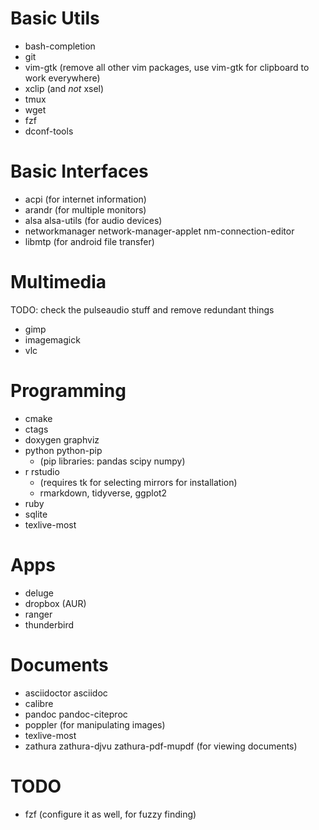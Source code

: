 # Basic Utils

* bash-completion
* git
* vim-gtk (remove all other vim packages, use vim-gtk for clipboard to work
  everywhere)
* xclip (and *not* xsel)
* tmux
* wget
* fzf
* dconf-tools

# Basic Interfaces

* acpi (for internet information)
* arandr (for multiple monitors)
* alsa alsa-utils (for audio devices)
* networkmanager network-manager-applet nm-connection-editor
* libmtp (for android file transfer)

# Multimedia
TODO: check the pulseaudio stuff and remove redundant things

* gimp
* imagemagick
* vlc

# Programming

* cmake
* ctags
* doxygen graphviz
* python python-pip
    + (pip libraries: pandas scipy numpy)
* r rstudio
    - (requires tk for selecting mirrors for installation)
    - rmarkdown, tidyverse, ggplot2
* ruby
* sqlite
* texlive-most

# Apps

* deluge
* dropbox (AUR)
* ranger
* thunderbird

# Documents

* asciidoctor asciidoc
* calibre
* pandoc pandoc-citeproc
* poppler (for manipulating images)
* texlive-most
* zathura zathura-djvu zathura-pdf-mupdf (for viewing documents)

# TODO

* fzf (configure it as well, for fuzzy finding)
